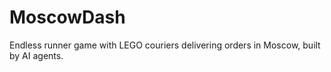 # MoscowDash
Endless runner game with LEGO couriers delivering orders in Moscow, built by AI agents.
